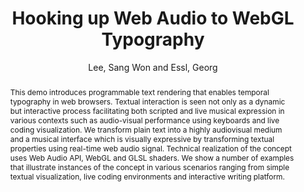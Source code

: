--- 
title: "Hooking up Web Audio to WebGL Typography" 
abstract: "This demo introduces programmable text rendering that enables temporal typography in web browsers. Textual interaction is seen not only as a dynamic but interactive process facilitating both scripted and live musical expression in various contexts such as audio-visual performance using keyboards and live coding visualization. We transform plain text into a highly audiovisual medium and a musical interface which is visually expressive by transforming textual properties using real-time web audio signal. Technical realization of the concept uses Web Audio API, WebGL and GLSL shaders. We show a number of examples that illustrate instances of the concept in various scenarios ranging from simple textual visualization, live coding environments and interactive writing platform." 
address: "Atlanta, Georgia" 
author: "Lee, Sang Won and Essl, Georg"
webAuthor: "Sang Won Lee, Georg Essl" 
booktitle: "Proceedings of the International Web Audio Conference" 
editor: "Freeman, Jason and Lerch, Alexander and Paradis, Matthew" 
month: "April"
pages: "" 
publisher: "Georgia Tech" 
series: "WAC '16"
track: "Demo"  
year: "2016" 
id: "2016_EA_68" 
tags: year2016
media: https://smartech.gatech.edu/bitstream/handle/1853/54633/lightningtalks-day2_videostream.html?sequence=8&isAllowed=y 
pdflink: /_data/papers/pdf/2016/2016_68.pdf
ISSN: 2663-5844
---